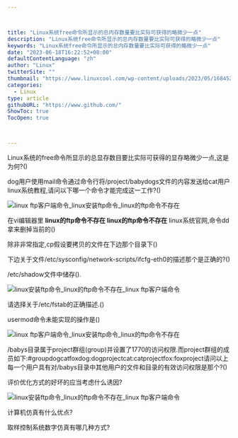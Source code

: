 ```yaml
---



title: "Linux系统free命令所显示的总内存数量要比实际可获得的略微少一点"
description: "Linux系统free命令所显示的总内存数量要比实际可获得的略微少一点"
keywords: "Linux系统free命令所显示的总内存数量要比实际可获得的略微少一点"
date: "2023-06-18T16:22:52+08:00"
defaultContentLanguage: "zh"
author: "Linux"
twitterSite: ""
thumbnail: "https://www.linuxcool.com/wp-content/uploads/2023/05/1684526743232_0.jpg"
categories:
  - Linux
type: article
githubURL: "https://www.github.com/"
ShowToc: true
TocOpen: true



---
```


Linux系统的free命令所显示的总显存数目要比实际可获得的显存略微少一点,这是为何?()

dog用户使用mail命令通过命令行将/project/babydogs文件的内容发送给cat用户linux系统教程,请问以下哪一个命令才能完成这一工作?()

![linux ftp客户端命令_linux安装ftp命令_linux的ftp命令不存在](https://www.linuxcool.com/wp-content/uploads/2023/05/1684526743232_0.jpg)

在vi编辑器里 **linux的ftp命令不存在 linux的ftp命令不存在** linux系统官网,命令dd拿来删掉当前的()

除非非常指定,cp假设要拷贝的文件在下边那个目录下()

下边关于文件/etc/sysconfig/network-scripts/ifcfg-eth0的描述那个是正确的?()

/etc/shadow文件中储存().

![linux安装ftp命令_linux的ftp命令不存在_linux ftp客户端命令](https://www.linuxcool.com/wp-content/uploads/2023/05/1684526743232_1.jpg)

请选择关于/etc/fstab的正确描述.()

usermod命令未能实现的操作是()

![linux ftp客户端命令_linux安装ftp命令_linux的ftp命令不存在](https://www.linuxcool.com/wp-content/uploads/2023/05/1684526743232_2.png)

/babys目录属于project群组(group)并设置了1770的访问权限.而project群组的成员如下:#groupdogcatfoxdog:dogprojectcat:catprojectfox:foxproject请问以上每一个用户具有对/babys目录中其他用户的文件和目录的有效访问权限是那个?()

评价优化方式的好坏的应当考虑什么诱因?

![linux安装ftp命令_linux的ftp命令不存在_linux ftp客户端命令](https://www.linuxcool.com/wp-content/uploads/2023/05/1684526743232_3.jpg)

计算机仿真有什么优点?

取样控制系统数字仿真有哪几种方式?